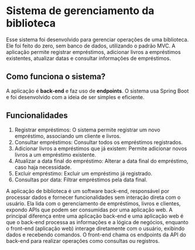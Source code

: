 # Sistema de gerenciamento da biblioteca

Esse sistema foi desenvolvido para gerenciar operações de uma biblioteca. Ele foi feito do zero, sem banco de dados, utilizando o padrão MVC. 
A aplicação permite registrar empréstimos, adicionar livros a empréstimos existentes, atualizar datas e consultar informações de empréstimos.

## Como funciona o sistema?

A aplicação é **back-end** e faz uso de **endpoints**. O sistema usa Spring Boot e foi desenvolvido com a ideia de ser simples e eficiente.

## Funcionalidades

1. Registrar empréstimos: O sistema permite registrar um novo empréstimo, associando um cliente e livros.
2. Consultar empréstimos: Consultar todos os empréstimos registrados.
3. Adicionar livros a empréstimos que já existem: Permite adicionar novos livros a um empréstimo existente.
4. Atualizar a data final do empréstimo: Alterar a data final do empréstimo, caso haja necessidade.
5. Excluir empréstimo: Excluir um empréstimo já registrado.
6. Consultas por data: Filtrar empréstimos pela data final.

A aplicação de biblioteca é um software back-end, responsável por processar dados e fornecer funcionalidades sem interação direta com o usuário. Ela lida com o gerenciamento de empréstimos, livros e clientes, expondo APIs que podem ser consumidas por uma aplicação web. A principal diferença entre uma aplicação back-end e uma aplicação web é que o back-end processa as informações e a lógica de negócios, enquanto o front-end (aplicação web) interage diretamente com o usuário, exibindo dados e recebendo comandos. O front-end chama os endpoints da API do back-end para realizar operações como consultas ou registros.

